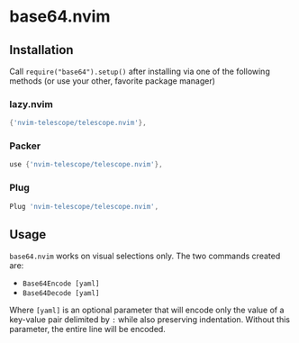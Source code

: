 # base64.nvim

## Installation

Call `require("base64").setup()` after installing via one of the following methods (or use your other, favorite package manager)

### lazy.nvim

```lua
{'nvim-telescope/telescope.nvim'},
```

### Packer
```lua
use {'nvim-telescope/telescope.nvim'},
```

### Plug
```lua
Plug 'nvim-telescope/telescope.nvim',
```

## Usage

`base64.nvim` works on visual selections only. The two commands created are:

- `Base64Encode [yaml]`
- `Base64Decode [yaml]`

Where `[yaml]` is an optional parameter that will encode only the value of a key-value pair delimited by `:` while also preserving indentation. Without this parameter, the entire line will be encoded.
